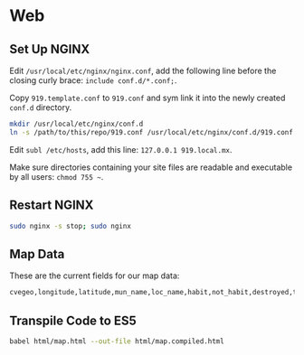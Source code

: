 # Web


## Set Up NGINX
Edit `/usr/local/etc/nginx/nginx.conf`, add the following line before the closing curly brace: `include conf.d/*.conf;`.

Copy `919.template.conf` to `919.conf` and sym link it into the newly created `conf.d` directory.

~~~sh
mkdir /usr/local/etc/nginx/conf.d
ln -s /path/to/this/repo/919.conf /usr/local/etc/nginx/conf.d/919.conf
~~~

Edit `subl /etc/hosts`, add this line: `127.0.0.1 919.local.mx`.

Make sure directories containing your site files are readable and executable by all users: `chmod 755 ~`.


## Restart NGINX
~~~sh
sudo nginx -s stop; sudo nginx
~~~


## Map Data
These are the current fields for our map data:

~~~sh
cvegeo,longitude,latitude,mun_name,loc_name,habit,not_habit,destroyed,total
~~~


## Transpile Code to ES5
~~~sh
babel html/map.html --out-file html/map.compiled.html
~~~
